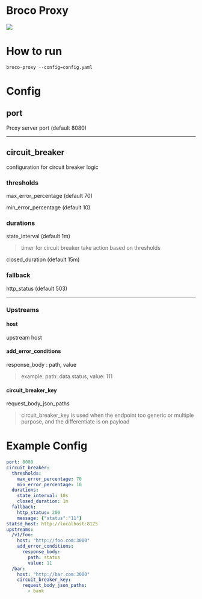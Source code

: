 # Broco Proxy

![](https://i.imgur.com/OP1r3fH.jpg)
# How to run
```
broco-proxy --config=config.yaml
```

# Config

## port
Proxy server port (default 8080)

---

## circuit_breaker
configuration for circuit breaker logic
### thresholds
max_error_percentage (default 70)

min_error_percentage (default 10)

### durations
state_interval (default 1m)

> timer for circuit breaker take action based on thresholds

closed_duration (default 15m)

### fallback
http_status (default 503)

---

### Upstreams
#### host
upstream host
#### add_error_conditions

response_body : path, value

> example: path: data.status, value: 111

#### circuit_breaker_key
request_body_json_paths

> circuit_breaker_key is used when the endpoint too generic or multiple purpose, and the differentiate is on payload

# Example Config

```yaml
port: 8080
circuit_breaker:
  thresholds:
    max_error_percentage: 70
    min_error_percentage: 10
  durations:
    state_interval: 10s
    closed_duration: 1m
  fallback:
    http_status: 200
    message: {"status":"11"}
statsd_host: http://localhost:8125
upstreams:
  /v1/foo:
    host: "http://foo.com:3000"
    add_error_conditions:
      response_body:
        path: status
        value: 11
  /bar:
    host: "http://bar.com:3000"
    circuit_breaker_key:
      request_body_json_paths:
        - bank
```

